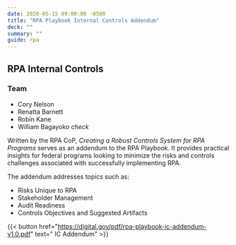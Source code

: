 ```yaml
---
date: 2020-05-15 09:00:00 -0500
title: "RPA Playbook Internal Controls Addendum"
deck: ""
summary: ""
guide: rpa
---
```

## RPA Internal Controls

### Team
- Cory Nelson
- Renatta Barnett
- Robin Kane
- William Bagayoko *check*

Written by the RPA CoP, *Creating a Robust Controls System for RPA Programs* serves as an addendum to the RPA Playbook. It provides practical insights for federal programs looking to minimize the risks and controls challenges associated with successfully implementing RPA.

The addendum addresses topics such as:

-   Risks Unique to RPA
-   Stakeholder Management
-   Audit Readiness
-   Controls Objectives and Suggested Artifacts

{{< button href="https://digital.gov/pdf/rpa-playbook-ic-addendum-v1.0.pdf" text=" IC Addendum" >}}
